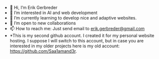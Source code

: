 - 👋 Hi, I’m Erik Gerbreder
- 👀 I’m interested in AI and web development
- 🌱 I’m currently learning to develop nice and adaptive websites.
- 💞️ I’m open to new collaborations
- 📫 How to reach me: Just send email to erik.gerbreder@gmail.com
- *This is my second github account. I created it for my personal website hosting. I suppose I will switch to this account, but in case you are interested in my older projects here is my old account: https://github.com/Saa1amand3r. 

<!---
Erik-Gerbreder/Erik-Gerbreder is a ✨ special ✨ repository because its `README.md` (this file) appears on your GitHub profile.
You can click the Preview link to take a look at your changes.
--->
